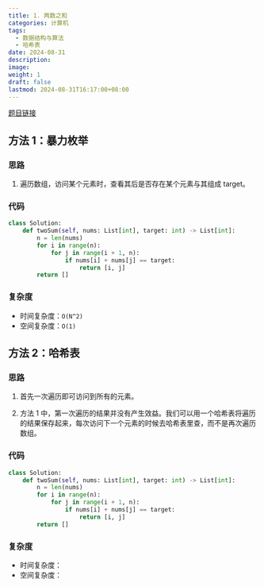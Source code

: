 ```yaml
---
title: 1. 两数之和
categories: 计算机
tags:
  - 数据结构与算法
  - 哈希表
date: 2024-08-31
description: 
image: 
weight: 1
draft: false
lastmod: 2024-08-31T16:17:00+08:00
---
```

[题目链接](https://leetcode.cn/problems/two-sum/description/?envType=study-plan-v2&envId=top-100-liked)

## 方法 1：暴力枚举

### 思路

1. 遍历数组，访问某个元素时，查看其后是否存在某个元素与其组成 target。

### 代码

```python
class Solution:
    def twoSum(self, nums: List[int], target: int) -> List[int]:
        n = len(nums)
        for i in range(n):
            for j in range(i + 1, n):
                if nums[i] + nums[j] == target:
                    return [i, j]
        return []
```

### 复杂度
- 时间复杂度：`O(N^2)`
- 空间复杂度：`O(1)`

## 方法 2：哈希表

### 思路

1. 首先一次遍历即可访问到所有的元素。

1. 方法 1 中，第一次遍历的结果并没有产生效益。我们可以用一个哈希表将遍历的结果保存起来，每次访问下一个元素的时候去哈希表里查，而不是再次遍历数组。

### 代码

```python
class Solution:
    def twoSum(self, nums: List[int], target: int) -> List[int]:
        n = len(nums)
        for i in range(n):
            for j in range(i + 1, n):
                if nums[i] + nums[j] == target:
                    return [i, j]
        return []
```

### 复杂度
- 时间复杂度：
- 空间复杂度：
